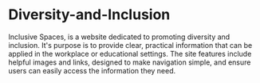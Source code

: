 # Diversity-and-Inclusion
Inclusive Spaces, is a website dedicated to promoting diversity and inclusion. It's purpose is to provide clear, practical information that can be applied in the workplace or educational settings. The site features include helpful images and links, designed to make navigation simple, and ensure users can easily access the information they need.

